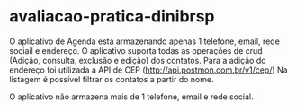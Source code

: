 # avaliacao-pratica-dinibrsp

O aplicativo de Agenda está armazenando apenas 1 telefone, email, rede sociail e endereço. O aplicativo suporta todas as operações de crud (Adição, consulta, exclusão e edição) dos contatos.
Para a adição do endereço foi utilizada a API de CEP (http://api.postmon.com.br/v1/cep/)
Na listagem é possível filtrar os contatos a partir do nome.

O aplicativo não armazena mais de 1 telefone, email e rede social.
